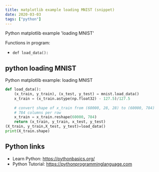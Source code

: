 ```yaml
---
title: matplotlib example loading MNIST (snippet)
date: 2020-03-03
tags: ["python"]
---
```

Python matplotlib example 'loading MNIST'

Functions in program: 
* `def load_data():`

## python loading MNIST

Python matplotlib example: loading MNIST

```python
def load_data():
    (x_train, y_train), (x_test, y_test) = mnist.load_data()
    x_train = (x_train.astype(np.float32) - 127.5)/127.5
    
    # convert shape of x_train from (60000, 28, 28) to (60000, 784) 
    # 784 columns per row
    x_train = x_train.reshape(60000, 784)
    return (x_train, y_train, x_test, y_test)
(X_train, y_train,X_test, y_test)=load_data()
print(X_train.shape)

```

## Python links

- Learn Python: https://pythonbasics.org/
- Python Tutorial: https://pythonprogramminglanguage.com
